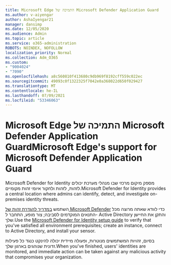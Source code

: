 ```yaml
---
title: Microsoft Edge התמיכה של Microsoft Defender Application Guard
ms.author: v-aiyengar
author: AshaIyengar21
manager: dansimp
ms.date: 12/05/2020
ms.audience: Admin
ms.topic: article
ms.service: o365-administration
ROBOTS: NOINDEX, NOFOLLOW
localization_priority: Normal
ms.collection: Adm_O365
ms.custom:
- "9004024"
- "7090"
ms.openlocfilehash: a8c560810f413680c9db969f8192cff559c022ec
ms.sourcegitcommit: 49093c0f1322325f7042e0a368022d650f029427
ms.translationtype: MT
ms.contentlocale: he-IL
ms.lasthandoff: 07/09/2021
ms.locfileid: "53346063"
---
```

# <a name="microsoft-edges-support-for-microsoft-defender-application-guard"></a><span data-ttu-id="1d060-102">Microsoft Edge התמיכה של Microsoft Defender Application Guard</span><span class="sxs-lookup"><span data-stu-id="1d060-102">Microsoft Edge's support for Microsoft Defender Application Guard</span></span>

<span data-ttu-id="1d060-103">Microsoft Defender for Identity מספק מיקום מרכזי שבו מנהלי מערכת יכולים לזהות, לזהות ולחקור איומי זהות מקומיים.</span><span class="sxs-lookup"><span data-stu-id="1d060-103">Microsoft Defender for Identity provides a central location where admins can identify, detect, and investigate on-premises identity threats.</span></span> 

<span data-ttu-id="1d060-104">השתמש [במדריך להגדרת זהות של Microsoft Defender](https://admin.microsoft.com/AdminPortal/Home?#/modernonboarding/microsoftdefenderforidentitysetupguide) כדי לוודא שאתה מרוצה מכל התנאים המוקדמים לסביבה; צור מופע, התחבר ל- Active Directory והתקן את החיישן שלך.</span><span class="sxs-lookup"><span data-stu-id="1d060-104">Use the [‎Microsoft Defender for Identity‎ setup guide](https://admin.microsoft.com/AdminPortal/Home?#/modernonboarding/microsoftdefenderforidentitysetupguide) to verify that you've satisfied all environment prerequisites; create an instance, connect to Active Directory, and install your sensor.</span></span> 

<span data-ttu-id="1d060-105">בסיום, זהויות המשתמשים מנוטרות, ופעולה מיידית יכולה להינקט כנגד כל פעילות זדונית שנוהגים בארגון שלך.</span><span class="sxs-lookup"><span data-stu-id="1d060-105">When you've finished, users' identities are monitored, and immediate action can be taken against any malicious activity that compromises your organization.</span></span>

